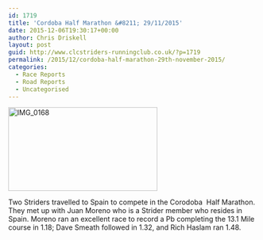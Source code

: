 ```yaml
---
id: 1719
title: 'Cordoba Half Marathon &#8211; 29/11/2015'
date: 2015-12-06T19:30:17+00:00
author: Chris Driskell
layout: post
guid: http://www.clcstriders-runningclub.co.uk/?p=1719
permalink: /2015/12/cordoba-half-marathon-29th-november-2015/
categories:
  - Race Reports
  - Road Reports
  - Uncategorised
---
```

[<img class="alignnone size-medium wp-image-1735" src="http://www.clcstriders-runningclub.co.uk/wplive/wp-content/uploads/2015/12/IMG_0168-300x169.jpg" alt="IMG_0168" width="300" height="169" srcset="http://www.clcstriders-runningclub.co.uk/wplive/wp-content/uploads/2015/12/IMG_0168-300x169.jpg 300w, http://www.clcstriders-runningclub.co.uk/wplive/wp-content/uploads/2015/12/IMG_0168.jpg 960w" sizes="(max-width: 300px) 100vw, 300px" />](http://www.clcstriders-runningclub.co.uk/wplive/wp-content/uploads/2015/12/IMG_0168.jpg)

Two Striders travelled to Spain to compete in the Corodoba  Half Marathon. They met up with Juan Moreno who is a Strider member who resides in Spain. Moreno ran an excellent race to record a Pb completing the 13.1 Mile course in 1.18; Dave Smeath followed in 1.32, and Rich Haslam ran 1.48.
